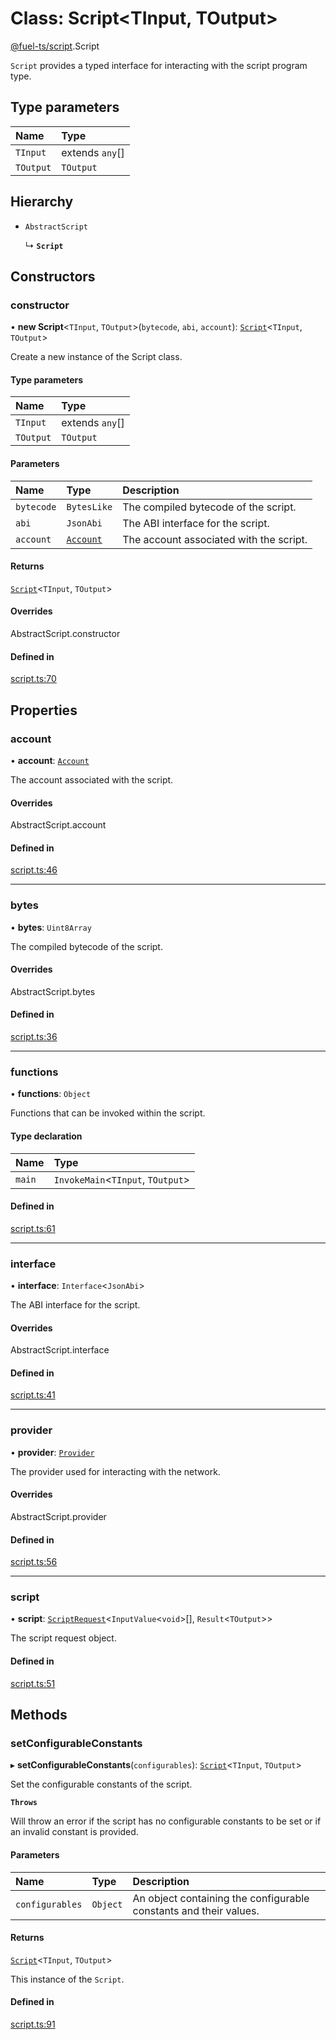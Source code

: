 # Class: Script&lt;TInput, TOutput\>

[@fuel-ts/script](/api/Script/index.md).Script

`Script` provides a typed interface for interacting with the script program type.

## Type parameters

| Name | Type |
| :------ | :------ |
| `TInput` | extends `any`[] |
| `TOutput` | `TOutput` |

## Hierarchy

- `AbstractScript`

  ↳ **`Script`**

## Constructors

### constructor

• **new Script**&lt;`TInput`, `TOutput`\>(`bytecode`, `abi`, `account`): [`Script`](/api/Script/Script.md)&lt;`TInput`, `TOutput`\>

Create a new instance of the Script class.

#### Type parameters

| Name | Type |
| :------ | :------ |
| `TInput` | extends `any`[] |
| `TOutput` | `TOutput` |

#### Parameters

| Name | Type | Description |
| :------ | :------ | :------ |
| `bytecode` | `BytesLike` | The compiled bytecode of the script. |
| `abi` | `JsonAbi` | The ABI interface for the script. |
| `account` | [`Account`](/api/Wallet/Account.md) | The account associated with the script. |

#### Returns

[`Script`](/api/Script/Script.md)&lt;`TInput`, `TOutput`\>

#### Overrides

AbstractScript.constructor

#### Defined in

[script.ts:70](https://github.com/FuelLabs/fuels-ts/blob/884f602f/packages/script/src/script.ts#L70)

## Properties

### account

• **account**: [`Account`](/api/Wallet/Account.md)

The account associated with the script.

#### Overrides

AbstractScript.account

#### Defined in

[script.ts:46](https://github.com/FuelLabs/fuels-ts/blob/884f602f/packages/script/src/script.ts#L46)

___

### bytes

• **bytes**: `Uint8Array`

The compiled bytecode of the script.

#### Overrides

AbstractScript.bytes

#### Defined in

[script.ts:36](https://github.com/FuelLabs/fuels-ts/blob/884f602f/packages/script/src/script.ts#L36)

___

### functions

• **functions**: `Object`

Functions that can be invoked within the script.

#### Type declaration

| Name | Type |
| :------ | :------ |
| `main` | `InvokeMain`&lt;`TInput`, `TOutput`\> |

#### Defined in

[script.ts:61](https://github.com/FuelLabs/fuels-ts/blob/884f602f/packages/script/src/script.ts#L61)

___

### interface

• **interface**: `Interface`&lt;`JsonAbi`\>

The ABI interface for the script.

#### Overrides

AbstractScript.interface

#### Defined in

[script.ts:41](https://github.com/FuelLabs/fuels-ts/blob/884f602f/packages/script/src/script.ts#L41)

___

### provider

• **provider**: [`Provider`](/api/Providers/Provider.md)

The provider used for interacting with the network.

#### Overrides

AbstractScript.provider

#### Defined in

[script.ts:56](https://github.com/FuelLabs/fuels-ts/blob/884f602f/packages/script/src/script.ts#L56)

___

### script

• **script**: [`ScriptRequest`](/api/Program/ScriptRequest.md)&lt;`InputValue`&lt;`void`\>[], `Result`&lt;`TOutput`\>\>

The script request object.

#### Defined in

[script.ts:51](https://github.com/FuelLabs/fuels-ts/blob/884f602f/packages/script/src/script.ts#L51)

## Methods

### setConfigurableConstants

▸ **setConfigurableConstants**(`configurables`): [`Script`](/api/Script/Script.md)&lt;`TInput`, `TOutput`\>

Set the configurable constants of the script.

**`Throws`**

Will throw an error if the script has no configurable constants to be set or if an invalid constant is provided.

#### Parameters

| Name | Type | Description |
| :------ | :------ | :------ |
| `configurables` | `Object` | An object containing the configurable constants and their values. |

#### Returns

[`Script`](/api/Script/Script.md)&lt;`TInput`, `TOutput`\>

This instance of the `Script`.

#### Defined in

[script.ts:91](https://github.com/FuelLabs/fuels-ts/blob/884f602f/packages/script/src/script.ts#L91)
